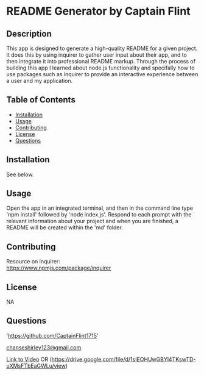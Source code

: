 
# README Generator by Captain Flint
            
## Description
    
This app is designed to generate a high-quality README for a given project. It does this by using inquirer to gather user input about their app, and to then integrate it into professional README markup. Through the process of building this app I learned about node.js functionality and specifally how to use packages such as inquirer to provide an interactive experience between a user and my application.
            
## Table of Contents
- [Installation](#installation)
- [Usage](#usage)
- [Contributing](#contributing)
- [License](#license)
- [Questions](#questions)

    
## Installation
            
See below.
            
## Usage
            
Open the app in an integrated terminal, and then in the command line type 'npm install' followed by 'node index.js'. Respond to each prompt with the relevant information about your project and when you are finished, a README will be created within the 'md' folder.
            
## Contributing

Resource on inquirer:            
https://www.npmjs.com/package/inquirer
            
## License
            
NA
            
## Questions
            
'https://github.com/CaptainFlint1715'

chanseshirley123@gmail.com

[Link to Video](./video/9ChallengeVid.mov)
OR (https://drive.google.com/file/d/1sIEOHUwGBYl4TKswTD-uXMsFTbEaGWLu/view)